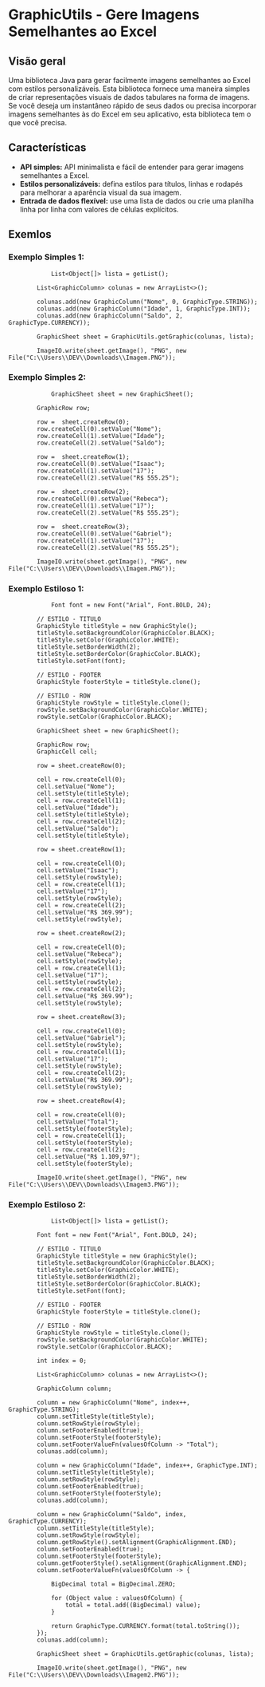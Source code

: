 # GraphicUtils - Gere Imagens Semelhantes ao Excel

## Visão geral
Uma biblioteca Java para gerar facilmente imagens semelhantes ao Excel com estilos personalizáveis. Esta biblioteca fornece uma maneira simples de criar representações visuais de dados tabulares na forma de imagens. Se você deseja um instantâneo rápido de seus dados ou precisa incorporar imagens semelhantes às do Excel em seu aplicativo, esta biblioteca tem o que você precisa.

## Características
- **API simples:** API minimalista e fácil de entender para gerar imagens semelhantes a Excel.
- **Estilos personalizáveis:** defina estilos para títulos, linhas e rodapés para melhorar a aparência visual da sua imagem.
- **Entrada de dados flexível:** use uma lista de dados ou crie uma planilha linha por linha com valores de células explícitos.

## Exemlos

### Exemplo Simples 1:
```
    		List<Object[]> lista = getList();
		
		List<GraphicColumn> colunas = new ArrayList<>();

		colunas.add(new GraphicColumn("Nome", 0, GraphicType.STRING));
		colunas.add(new GraphicColumn("Idade", 1, GraphicType.INT));
		colunas.add(new GraphicColumn("Saldo", 2, GraphicType.CURRENCY));
		
		GraphicSheet sheet = GraphicUtils.getGraphic(colunas, lista);
		
		ImageIO.write(sheet.getImage(), "PNG", new File("C:\\Users\\DEV\\Downloads\\Imagem.PNG"));
```
### Exemplo Simples 2:
```
    		GraphicSheet sheet = new GraphicSheet();
		
		GraphicRow row;
		
		row =  sheet.createRow(0);
		row.createCell(0).setValue("Nome");
		row.createCell(1).setValue("Idade");
		row.createCell(2).setValue("Saldo");
		
		row =  sheet.createRow(1);
		row.createCell(0).setValue("Isaac");
		row.createCell(1).setValue("17");
		row.createCell(2).setValue("R$ 555.25");
		
		row =  sheet.createRow(2);
		row.createCell(0).setValue("Rebeca");
		row.createCell(1).setValue("17");
		row.createCell(2).setValue("R$ 555.25");
		
		row =  sheet.createRow(3);
		row.createCell(0).setValue("Gabriel");
		row.createCell(1).setValue("17");
		row.createCell(2).setValue("R$ 555.25");
		
		ImageIO.write(sheet.getImage(), "PNG", new File("C:\\Users\\DEV\\Downloads\\Imagem.PNG"));
```

### Exemplo Estiloso 1:
```
    		Font font = new Font("Arial", Font.BOLD, 24);

		// ESTILO - TITULO
		GraphicStyle titleStyle = new GraphicStyle();
		titleStyle.setBackgroundColor(GraphicColor.BLACK);
		titleStyle.setColor(GraphicColor.WHITE);
		titleStyle.setBorderWidth(2);
		titleStyle.setBorderColor(GraphicColor.BLACK);
		titleStyle.setFont(font);

		// ESTILO - FOOTER
		GraphicStyle footerStyle = titleStyle.clone();

		// ESTILO - ROW
		GraphicStyle rowStyle = titleStyle.clone();
		rowStyle.setBackgroundColor(GraphicColor.WHITE);
		rowStyle.setColor(GraphicColor.BLACK);

		GraphicSheet sheet = new GraphicSheet();

		GraphicRow row;
		GraphicCell cell;

		row = sheet.createRow(0);

		cell = row.createCell(0);
		cell.setValue("Nome");
		cell.setStyle(titleStyle);
		cell = row.createCell(1);
		cell.setValue("Idade");
		cell.setStyle(titleStyle);
		cell = row.createCell(2);
		cell.setValue("Saldo");
		cell.setStyle(titleStyle);

		row = sheet.createRow(1);

		cell = row.createCell(0);
		cell.setValue("Isaac");
		cell.setStyle(rowStyle);
		cell = row.createCell(1);
		cell.setValue("17");
		cell.setStyle(rowStyle);
		cell = row.createCell(2);
		cell.setValue("R$ 369.99");
		cell.setStyle(rowStyle);

		row = sheet.createRow(2);

		cell = row.createCell(0);
		cell.setValue("Rebeca");
		cell.setStyle(rowStyle);
		cell = row.createCell(1);
		cell.setValue("17");
		cell.setStyle(rowStyle);
		cell = row.createCell(2);
		cell.setValue("R$ 369.99");
		cell.setStyle(rowStyle);

		row = sheet.createRow(3);

		cell = row.createCell(0);
		cell.setValue("Gabriel");
		cell.setStyle(rowStyle);
		cell = row.createCell(1);
		cell.setValue("17");
		cell.setStyle(rowStyle);
		cell = row.createCell(2);
		cell.setValue("R$ 369.99");
		cell.setStyle(rowStyle);
		
		row = sheet.createRow(4);

		cell = row.createCell(0);
		cell.setValue("Total");
		cell.setStyle(footerStyle);
		cell = row.createCell(1);
		cell.setStyle(footerStyle);
		cell = row.createCell(2);
		cell.setValue("R$ 1.109,97");
		cell.setStyle(footerStyle);

		ImageIO.write(sheet.getImage(), "PNG", new File("C:\\Users\\DEV\\Downloads\\Imagem3.PNG"));
```

### Exemplo Estiloso 2:
```
    		List<Object[]> lista = getList();

		Font font = new Font("Arial", Font.BOLD, 24);

		// ESTILO - TITULO
		GraphicStyle titleStyle = new GraphicStyle();
		titleStyle.setBackgroundColor(GraphicColor.BLACK);
		titleStyle.setColor(GraphicColor.WHITE);
		titleStyle.setBorderWidth(2);
		titleStyle.setBorderColor(GraphicColor.BLACK);
		titleStyle.setFont(font);

		// ESTILO - FOOTER
		GraphicStyle footerStyle = titleStyle.clone();

		// ESTILO - ROW
		GraphicStyle rowStyle = titleStyle.clone();
		rowStyle.setBackgroundColor(GraphicColor.WHITE);
		rowStyle.setColor(GraphicColor.BLACK);

		int index = 0;

		List<GraphicColumn> colunas = new ArrayList<>();

		GraphicColumn column;

		column = new GraphicColumn("Nome", index++, GraphicType.STRING);
		column.setTitleStyle(titleStyle);
		column.setRowStyle(rowStyle);
		column.setFooterEnabled(true);
		column.setFooterStyle(footerStyle);
		column.setFooterValueFn(valuesOfColumn -> "Total");
		colunas.add(column);

		column = new GraphicColumn("Idade", index++, GraphicType.INT);
		column.setTitleStyle(titleStyle);
		column.setRowStyle(rowStyle);
		column.setFooterEnabled(true);
		column.setFooterStyle(footerStyle);
		colunas.add(column);

		column = new GraphicColumn("Saldo", index, GraphicType.CURRENCY);
		column.setTitleStyle(titleStyle);
		column.setRowStyle(rowStyle);
		column.getRowStyle().setAlignment(GraphicAlignment.END);
		column.setFooterEnabled(true);
		column.setFooterStyle(footerStyle);
		column.getFooterStyle().setAlignment(GraphicAlignment.END);
		column.setFooterValueFn(valuesOfColumn -> {

			BigDecimal total = BigDecimal.ZERO;

			for (Object value : valuesOfColumn) {
				total = total.add((BigDecimal) value);
			}

			return GraphicType.CURRENCY.format(total.toString());
		});
		colunas.add(column);

		GraphicSheet sheet = GraphicUtils.getGraphic(colunas, lista);

		ImageIO.write(sheet.getImage(), "PNG", new File("C:\\Users\\DEV\\Downloads\\Imagem2.PNG"));
```
